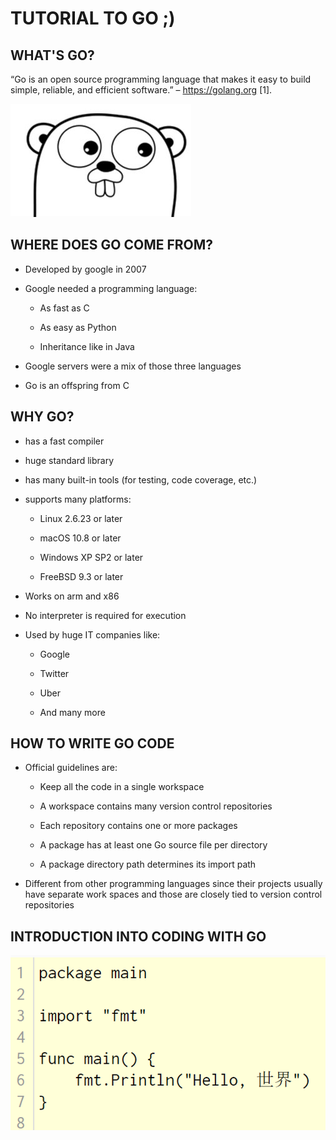 ﻿# TUTORIAL TO GO ;)

## WHAT'S GO?

“Go is an open source programming language that makes it easy to build simple, reliable, and efficient software.” – https://golang.org [1].​

![](pictures/Anmerkung%202019-10-31%20153007.png)

## WHERE DOES GO COME FROM?

* Developed by google in 2007​

* Google needed a programming language:​
    * As fast as C​

    * As easy as Python​

    * Inheritance like in Java​

* Google servers were a mix of those three languages​

* Go is an offspring from C​

## WHY GO?​

* has a fast compiler ​

* huge standard library ​

* has many built-in tools (for testing, code coverage, etc.) ​

* supports many platforms: ​

    * Linux 2.6.23 or later ​

    * macOS 10.8 or later​

    * Windows XP SP2 or later ​

    * FreeBSD 9.3 or later ​
    
* Works on arm and x86 ​

* No interpreter is required for execution​

* Used by huge IT companies like:​

    * Google​

    * Twitter​

    * Uber​

    * And many more​
    
## HOW TO WRITE GO CODE​

* Official guidelines are:​

    * Keep all the code in a single workspace​

    * A workspace contains many version control repositories​

    * Each repository contains one or more packages​

    * A package has at least one Go source file per directory​

    * A package directory path determines its import path​

* Different from other programming languages since their projects usually have separate work spaces and those are closely tied to version control repositories​
​
## INTRODUCTION INTO CODING WITH GO​

![](pictures/Bild1.png)